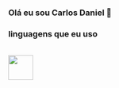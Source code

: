 ### Olá eu sou Carlos Daniel  👋

### linguagens que eu uso 

<div style="display: inline_block"><br/>
  <img src="https://cdn.jsdelivr.net/gh/devicons/devicon/icons/c/c-original.svg" width="50" />
</div>
